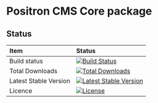 # Positron CMS Core package

## Status
Item | Status 
:---------------- | :-------------
Build status | [![Build Status](https://semaphoreci.com/api/v1/positroncms/positron/branches/master/badge.svg)](https://semaphoreci.com/positroncms/positron)
Total Downloads | [![Total Downloads](https://poser.pugx.org/positron/positron/d/total.svg)](https://packagist.org/packages/positron/positron)
Latest Stable Version | [![Latest Stable Version](https://poser.pugx.org/positron/positron/v/stable.svg)](https://packagist.org/packages/positron/positron)
Licence | [![License](https://poser.pugx.org/positron/positron/license.svg)](https://packagist.org/packages/positron/positron)


